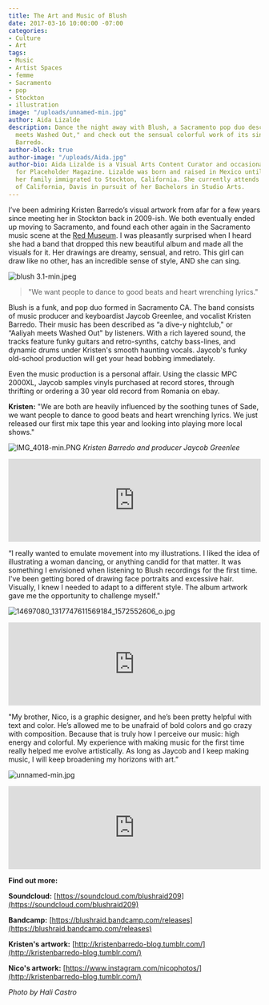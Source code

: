 ```yaml
---
title: The Art and Music of Blush
date: 2017-03-16 10:00:00 -07:00
categories:
- Culture
- Art
tags:
- Music
- Artist Spaces
- femme
- Sacramento
- pop
- Stockton
- illustration
image: "/uploads/unnamed-min.jpg"
author: Aida Lizalde
description: Dance the night away with Blush, a Sacramento pop duo described as "Aaliyah
  meets Washed Out," and check out the sensual colorful work of its singer, Kristen
  Barredo.
author-block: true
author-image: "/uploads/Aida.jpg"
author-bio: Aida Lizalde is a Visual Arts Content Curator and occasional contributor
  for Placeholder Magazine. Lizalde was born and raised in Mexico until age 15, when
  her family immigrated to Stockton, California. She currently attends the University
  of California, Davis in pursuit of her Bachelors in Studio Arts.
---
```


I’ve been admiring Kristen Barredo’s visual artwork from afar for a few years since meeting her in Stockton back in 2009-ish. We both eventually ended up moving to Sacramento, and found each other again in the Sacramento music scene at the [Red Museum](https://www.facebook.com/pages/The-Red-Museum-Sacramento/1552968105021049). I was pleasantly surprised when I heard she had a band that dropped this new beautiful album and made all the visuals for it. Her drawings are dreamy, sensual, and retro. This girl can draw like no other, has an incredible sense of style, AND she can sing.

![blush 3.1-min.jpeg](/uploads/blush%203.1-min.jpeg)

>"We want people to dance to good beats and heart wrenching lyrics."

Blush is a funk, and pop duo formed in Sacramento CA. The band consists of music producer and keyboardist Jaycob Greenlee, and vocalist Kristen Barredo. Their music has been described as “a dive-y nightclub," or “Aaliyah meets Washed Out" by listeners. With a rich layered sound, the tracks feature funky guitars and retro-synths, catchy bass-lines, and dynamic drums under Kristen's smooth haunting vocals. Jaycob's funky old-school production will get your head bobbing immediately. 

Even the music production is a personal affair. Using the classic MPC 2000XL, Jaycob samples vinyls purchased at record stores, through thrifting or ordering a 30 year old record from Romania on ebay. 

**Kristen:** "We are both are heavily influenced by the soothing tunes of Sade, we want people to dance to good beats and heart wrenching lyrics. We just released our first mix tape this year and looking into playing more local shows."

![IMG_4018-min.PNG](/uploads/IMG_4018-min.PNG)
*Kristen Barredo and producer Jaycob Greenlee*

<iframe width="100%" height="166" scrolling="no" frameborder="no" src="https://w.soundcloud.com/player/?url=https%3A//api.soundcloud.com/tracks/305014531&amp;color=ff5500&amp;auto_play=false&amp;hide_related=false&amp;show_comments=true&amp;show_user=true&amp;show_reposts=false"></iframe>

“I really wanted to emulate movement into my illustrations. I liked the idea of illustrating a woman dancing, or anything candid for that matter. It was something I envisioned when listening to Blush recordings for the first time. I've been getting bored of drawing face portraits and excessive hair. Visually, I knew I needed to adapt to a different style. The album artwork gave me the opportunity to challenge myself."

![14697080_1317747611569184_1572552606_o.jpg](/uploads/14697080_1317747611569184_1572552606_o.jpg)

<iframe width="100%" height="166" scrolling="no" frameborder="no" src="https://w.soundcloud.com/player/?url=https%3A//api.soundcloud.com/tracks/305014531&amp;color=ff5500&amp;auto_play=false&amp;hide_related=false&amp;show_comments=true&amp;show_user=true&amp;show_reposts=false"></iframe>

"My brother, Nico, is a graphic designer, and he’s been pretty helpful with text and color. He’s allowed me to be unafraid of bold colors and go crazy with composition. Because  that is truly how I perceive our music: high energy and colorful. My experience with making music for the first time really helped me evolve artistically. As long as Jaycob and I keep making music, I will keep broadening my horizons with art.”

![unnamed-min.jpg](/uploads/unnamed-min.jpg) 
 
<iframe width="100%" height="166" scrolling="no" frameborder="no" src="https://w.soundcloud.com/player/?url=https%3A//api.soundcloud.com/tracks/305014880&amp;color=ff5500&amp;auto_play=false&amp;hide_related=false&amp;show_comments=true&amp;show_user=true&amp;show_reposts=false"></iframe>

**Find out more:**

**Soundcloud:** [https://soundcloud.com/blushraid209](https://soundcloud.com/blushraid209)

**Bandcamp:** [https://blushraid.bandcamp.com/releases](https://blushraid.bandcamp.com/releases)

**Kristen's artwork:** [http://kristenbarredo-blog.tumblr.com/](http://kristenbarredo-blog.tumblr.com/)

**Nico's artwork:** [https://www.instagram.com/nicophotos/](http://kristenbarredo-blog.tumblr.com/)

*Photo by Hali Castro*